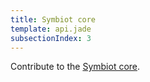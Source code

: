 ```yaml
---
title: Symbiot core
template: api.jade
subsectionIndex: 3
---
```


Contribute to the [Symbiot core](https://github.com/fpoulin/symbiot).